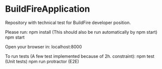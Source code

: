 # BuildFireApplication
Repository with technical test for BuildFire developer position.

Please run:
npm install (This should also be run automatically by npm start)
npm start

Open your browser in:
localhost:8000

To run tests (A few test implemented because of 2h. constraint):
npm test (Unit tests)
npm run protractor (E2E)